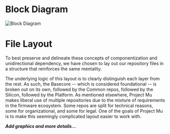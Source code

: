 # Block Diagram

![Block Diagram](../img/dependency-layering.png)

# File Layout

To best preserve and delineate these concepts of componentization and unidirectional dependency, we have chosen to lay out our repository files in a structure that reinforces the same mentality.

The underlying logic of this layout is to clearly distinguish each layer from the rest. As such, the Basecore -- which is considered foundational -- is broken out on its own, followed by the Common repos, followed by the Silicon, followed by the Platform. As mentioned elsewhere, Project Mu makes liberal use of multiple repositories due to the mixture of requirements in the firmware ecosystem. Some repos are split for technical reasons, some for organizational, and some for legal. One of the goals of Project Mu is to make this seemingly complicated layout easier to work with.

**_Add graphics and more details..._**
